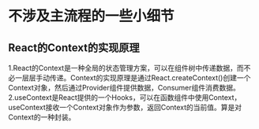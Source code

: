 # 不涉及主流程的一些小细节

## React的Context的实现原理

1.React的Context是一种全局的状态管理方案，可以在组件树中传递数据，而不必一层层手动传递。Context的实现原理是通过React.createContext()创建一个Context对象，然后通过Provider组件提供数据，Consumer组件消费数据。
2.useContext是React提供的一个Hooks，可以在函数组件中使用Context，useContext接收一个Context对象作为参数，返回Context的当前值。算是对Context的一种封装。
